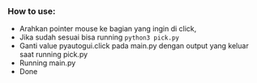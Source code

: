 ### How to use:
- Arahkan pointer mouse ke bagian yang ingin di click,
- Jika sudah sesuai bisa running  `python3 pick.py`
- Ganti value pyautogui.click pada main.py dengan output yang keluar saat running pick.py
- Running main.py
- Done
